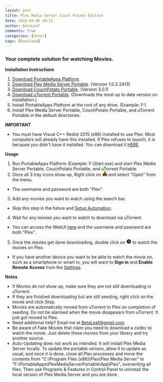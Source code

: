 ```yaml
---
layout: post
title: Plex Media Server Couch Potato Edition
date: 2016-04-06 10:15
author: BetaLeaf
comments: true
categories: [Other]
tags: [Download]
---
```

### Your complete solution for watching Movies.  

**Installation Instructions**  

1. [<i class="fa fa-download"></i> Download PortableApps Platform](http://portableapps.com/download/success).  
2. [<i class="fa fa-download"></i> Download Plex Media Server Portable](https://github.com/BetaLeaf/betaleaf.github.com/releases/download/1.0/PlexMediaServerPortable.paf.exe). (Version 1.0.2.2413)  
3. [<i class="fa fa-download"></i> Download CouchPotato Portable](https://github.com/BetaLeaf/betaleaf.github.com/releases/download/1.0/CouchPotatoPortable.paf.exe). (Version 3.0.1)  
4. [<i class="fa fa-download"></i> Download uTorrent Portable](https://github.com/BetaLeaf/betaleaf.github.com/releases/download/1.0/uTorrentPortable_online.paf.exe). (Downloads the most up to date version on installation.)  
5. Install PortableApps Platform at the root of any drive. (Example: F:\)  
6. Install Plex Media Server Portable, CouchPotato Portable, and uTorrent Portable in the default directories.  

**IMPORTANT**  

  * You must have Visual C++ Redist 2015 (x86) installed to use Plex. Most computers will already have this installed. If Plex refuses to launch, it is because you didn't have it installed. You can download it [HERE](https://www.microsoft.com/en-us/download/details.aspx?id=48145).  

**Usage**  

1. Run PortableApps Platform (Example: F:\Start.exe) and start Plex Media Server Portable, CouchPotato Portable, and uTorrent Portable.  
2. Once all 3 tray icons show up, Right click on ![CouchPotato's Tray Icon](/static/img/cp.png) and select "Open" from the menu.  
  * The username and password are both "Plex".  
3. Add any movies you want to watch using the search bar.  
  * Skip this step in the future and [Setup Automation](http://localhost:5050/settings/automation/).  
4. Wait for any movies you want to watch to download via uTorrent.
  * You can access the WebUI [here](http://Plex:Plex@localhost:5051/gui/) and the username and password are both "Plex".  
5. Once the movies get done downloading, double click on ![Plex Media Server's Tray Icon](/static/img/pms.png) to watch the movies on Plex.  
  * If you have another device you want to be able to watch the movie on, such as a smartphone or smart tv, you will want to **Sign in** and **Enable Remote Access** from the [Settings](http://127.0.0.1:32400/web/index.html#!/settings/server).  

**Notes**  

  * If Movies do not show up, make sure they are not still downloading in uTorrent.  
  * If they are finished downloading but are still seeding, right click on the movie and click Stop.  
  * Movies are automatically moved from uTorrent to Plex on completion of seeding. Do not be alarmed when the movie disappears from uTorrent. It just got moved to Plex.  
  * Need additional help? Email me at [BetaLeaf@gmail.com](mailto:betaleaf@gmail.com).  
  * Be aware of Fake Movies that claim you need to download a codec to watch the movie. Just delete these movies from your library and try another source.  
  * Auto-Updating does not work as intended. It will install Plex Media Server locally. To update the portable verison, allow it to update as usual, and once it is done, close all Plex processes and move the contents from "C:\Program Files (x86)\Plex\Plex Media Server" to "F:\PortableApps\PlexMediaServerPortable\App\Plex", overwriting all files. Then use Programs & Features in Control Panel to uninstall the local version of Plex Media Server and you are done.